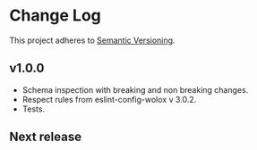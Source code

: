 # Change Log

This project adheres to [Semantic Versioning](http://semver.org/).

## v1.0.0
* Schema inspection with breaking and non breaking changes.
* Respect rules from eslint-config-wolox v 3.0.2.
* Tests.

## Next release